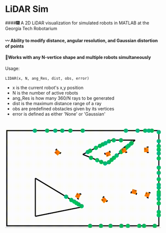 # LiDAR Sim

####:fireworks: A 2D LiDAR visualization for simulated robots in MATLAB at the Georgia Tech Robotarium

#### :wavy_dash: Ability to modify distance, angular resolution, and Gaussian distortion of points

#### :mount_fuji:Works with any N-vertice shape and multiple robots simultaneously

Usage:

`LIDAR(x, N, ang_Res, dist, obs, error)`

- x is the current robot's x,y position
- N is the number of active robots
- ang_Res is how many 360/N rays to be generated
- dist is the maximum distance range of a ray
- obs are predefined obstacles given by its vertices
- error is defined as either 'None' or 'Gaussian'



#
![Example of LiDAR function with Robotarium robots](images/lidar_mov_2.gif "Example of LiDAR function with Robotarium robots")
